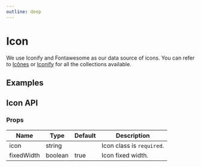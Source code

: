 ```yaml
---
outline: deep
---
```


<script setup lang="ts">
import IconExample from './demo/icon/icon-example.vue'
</script>

# Icon

We use Iconify and Fontawesome as our data source of icons. You can refer to [Icônes](https://icones.js.org/) or [Iconify](https://icon-sets.iconify.design/) for all the collections available.

## Examples

<!--@include: ./demo/icon/icon-example.md-->

## Icon API

### Props

| Name       | Type    | Default | Description               |
| ---------- | ------- | ------- | ------------------------- |
| icon       | string  |         | Icon class is `required`. |
| fixedWidth | boolean | true    | Icon fixed width.         |

